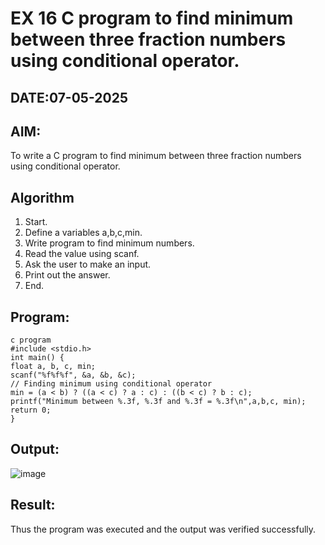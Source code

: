 # EX 16 C program to find minimum between three fraction numbers using conditional operator.
## DATE:07-05-2025
## AIM:
To write a C program to find minimum between three fraction numbers using conditional operator.

## Algorithm
1. Start.
2. Define a variables a,b,c,min.
3. Write program to find minimum numbers.
4. Read the value using scanf.
5. Ask the user to make an input.
6. Print out the answer.
7. End. 
## Program:
```
c program
#include <stdio.h>
int main() {
float a, b, c, min;
scanf("%f%f%f", &a, &b, &c);
// Finding minimum using conditional operator 
min = (a < b) ? ((a < c) ? a : c) : ((b < c) ? b : c);
printf("Minimum between %.3f, %.3f and %.3f = %.3f\n",a,b,c, min);
return 0;
}
```

## Output:
![image](https://github.com/user-attachments/assets/f8d57b2a-eac9-4b51-b0c9-81540734adf6)




## Result:
Thus the program was executed and the output was verified successfully.
